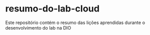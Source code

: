 # resumo-do-lab-cloud
Este repositório contém o resumo das lições aprendidas durante o desenvolvimento do lab na DIO
